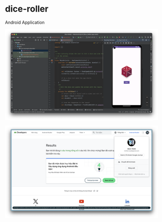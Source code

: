 # dice-roller
Android Application

![result1](./docs/results/week03/dice-roller-screenshot.png)

![kotlin-screen](./docs/results/week03/badge-codelab-4.png)

